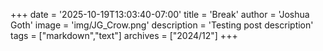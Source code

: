 +++
date = '2025-10-19T13:03:40-07:00'
title = 'Break'
author = 'Joshua Goth'
image = 'img/JG_Crow.png'
description = 'Testing post description'
tags = ["markdown","text"]
archives = ["2024/12"]
+++
